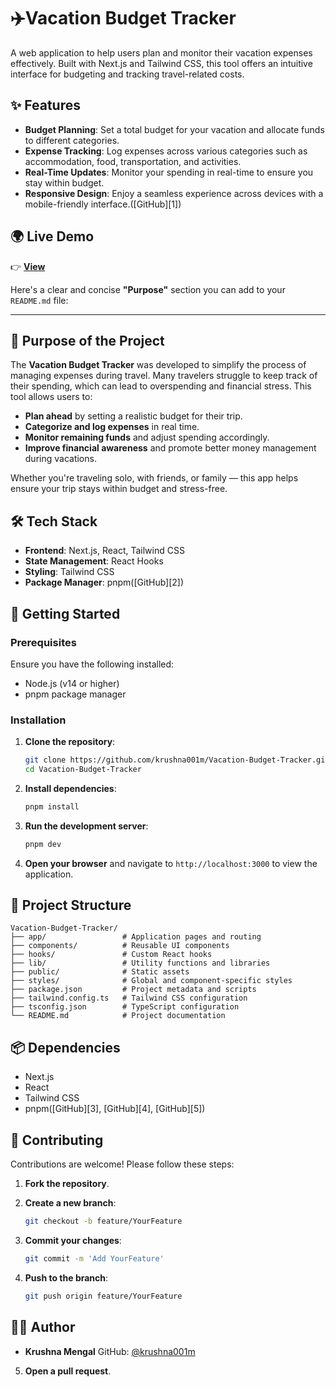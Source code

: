 
# ✈️Vacation Budget Tracker

A web application to help users plan and monitor their vacation expenses effectively. Built with Next.js and Tailwind CSS, this tool offers an intuitive interface for budgeting and tracking travel-related costs.

## ✨ Features

* **Budget Planning**: Set a total budget for your vacation and allocate funds to different categories.
* **Expense Tracking**: Log expenses across various categories such as accommodation, food, transportation, and activities.
* **Real-Time Updates**: Monitor your spending in real-time to ensure you stay within budget.
* **Responsive Design**: Enjoy a seamless experience across devices with a mobile-friendly interface.([GitHub][1])

## 🌍 Live Demo
👉 [**View**](https://v0-vacation-budget-tracker.vercel.app/)  

Here's a clear and concise **"Purpose"** section you can add to your `README.md` file:

---

## 🎯 Purpose of the Project

The **Vacation Budget Tracker** was developed to simplify the process of managing expenses during travel. Many travelers struggle to keep track of their spending, which can lead to overspending and financial stress. This tool allows users to:

* **Plan ahead** by setting a realistic budget for their trip.
* **Categorize and log expenses** in real time.
* **Monitor remaining funds** and adjust spending accordingly.
* **Improve financial awareness** and promote better money management during vacations.

Whether you're traveling solo, with friends, or family — this app helps ensure your trip stays within budget and stress-free.


## 🛠️ Tech Stack

* **Frontend**: Next.js, React, Tailwind CSS
* **State Management**: React Hooks
* **Styling**: Tailwind CSS
* **Package Manager**: pnpm([GitHub][2])

## 🚀 Getting Started

### Prerequisites

Ensure you have the following installed:

* Node.js (v14 or higher)
* pnpm package manager

### Installation

1. **Clone the repository**:

   ```bash
   git clone https://github.com/krushna001m/Vacation-Budget-Tracker.git
   cd Vacation-Budget-Tracker
   ```



2. **Install dependencies**:

   ```bash
   pnpm install
   ```



3. **Run the development server**:

   ```bash
   pnpm dev
   ```



4. **Open your browser** and navigate to `http://localhost:3000` to view the application.

## 📁 Project Structure

```plaintext
Vacation-Budget-Tracker/
├── app/                 # Application pages and routing
├── components/          # Reusable UI components
├── hooks/               # Custom React hooks
├── lib/                 # Utility functions and libraries
├── public/              # Static assets
├── styles/              # Global and component-specific styles
├── package.json         # Project metadata and scripts
├── tailwind.config.ts   # Tailwind CSS configuration
├── tsconfig.json        # TypeScript configuration
└── README.md            # Project documentation
```



## 📦 Dependencies

* Next.js
* React
* Tailwind CSS
* pnpm([GitHub][3], [GitHub][4], [GitHub][5])

## 🤝 Contributing

Contributions are welcome! Please follow these steps:

1. **Fork the repository**.
2. **Create a new branch**:

   ```bash
   git checkout -b feature/YourFeature
   ```



3. **Commit your changes**:

   ```bash
   git commit -m 'Add YourFeature'
   ```



4. **Push to the branch**:

   ```bash
   git push origin feature/YourFeature
   ```
## 👨‍💻 Author

* **Krushna Mengal**
  GitHub: [@krushna001m](https://github.com/krushna001m)



5. **Open a pull request**.

